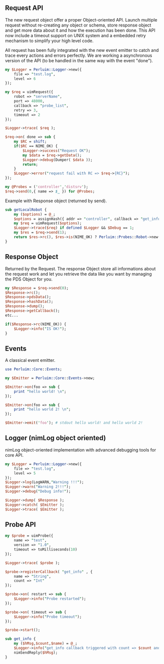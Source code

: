 ## Request API

The new request object offer a proper Object-oriented API. Launch multiple request without re-creating any object or schema, store response object and get more data about it and how the execution has been done. This API now include a timeout support on UNIX system and a embedded retry mechanism to simplify your high level code.

All request has been fully integrated with the new event emitter to catch and trace every actions and errors perfectly. We are working a asynchronous version of the API (to be handled in the same way with the event "done").

```perl
my $Logger = Perluim::Logger->new({
    file => "test.log",
    level => 6
});

my $req = uimRequest({
    robot => "serverName", 
    port => 48000, 
    callback => "probe_list",
    retry => 3,
    timeout => 2
});

$Logger->trace( $req );

$req->on( done => sub {
    my $RC = shift;
    if($RC == NIME_OK) {
        $Logger->success("Request OK");
        my $data = $req->getData(); 
        $Logger->debug(Dumper( $data ));
        return;
    }
    $Logger->error("request fail with RC => $req->{RC}");
});

my @Probes = ('controller','distsrv');
$req->send(0,{ name => $_ }) for @Probes;
```

Example with Response object (returned by send).

```perl
sub getLocalRobot {
    my ($options) = @_; 
    $options = assignHash({ addr => "controller", callback => "get_info" },$options,$IDefaultRequest);
    my $req = uimRequest($options);
    $Logger->trace($req) if defined $Logger && $Debug == 1;
    my $res = $req->send(1);
    return $res->rc(), $res->is(NIME_OK) ? Perluim::Probes::Robot->new($res->pdsData()) : undef;
}
```

## Response Object

Returned by the Request. The response Object store all informations about the request work and let you retrieve the data like you want by managing the PDS Object for you.

```perl
my $Response = $req->send(0); 
$Response->rc();
$Response->pdsData(); 
$Response->hashData(); 
$Response->dump(); 
$Response->getCallback();
etc...
```

```perl
if($Response->rc(NIME_OK)) {
    $Logger->info("IS OK!");
}
```

## Events

A classical event emitter. 

```perl
use Perluim::Core::Events;

my $Emitter = Perluim::Core::Events->new;

$Emitter->on(foo => sub {
    print "hello world! \n";
});

$Emitter->on(foo => sub {
    print "hello world 2! \n";
});

$Emitter->emit('foo'); # stdout hello world! and hello world 2!
```

## Logger (nimLog object oriented)

nimLog object-oriented implementation with advanced debugging tools for core API.

```perl
my $Logger = Perluim::Logger->new({
    file => "test.log",
    level => 5
});
$Logger->log(LogWARN,"Warning !!!");
$Logger->warn("Warning 2!!!"); 
$Logger->debug("Debug info!"); 

$Logger->dump( $Response ); 
$Logger->catch( $Emitter );
$Logger->trace( $Emitter );
```

## Probe API 

```perl
my $probe = uimProbe({
    name => "test",
    version => "1.0",
    timeout => toMilliseconds(10)
});

$Logger->trace( $probe );

$probe->registerCallback( "get_info" , {
    name => "String",
    count => "Int"
});

$probe->on( restart => sub {
    $Logger->info("Probe restarted");
});

$probe->on( timeout => sub {
    $Logger->info("Probe timeout");
});

$probe->start();

sub get_info {
    my ($hMsg,$count,$name) = @_;
    $Logger->info("get_info callback triggered with count => $count and name => $name");
    nimSendReply($hMsg);
}
```
